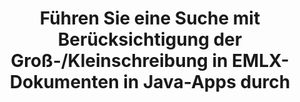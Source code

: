 ---
############################# Static ############################
layout: "auto-gen-gist"
draft: false
path: "es/search/java/case-sensitive/emlx/"
otherformats: PDF DOC DOT DOCX DOCM DOTX DOTM TXT ODT OTT RTF XLS XLT XLSX XLSM XLSB XLTX XLTM XLA XLAM ODS OTS CSV TSV XML PPT PPS POT PPTX PPTM POTX POTM PPSX PPSM ODP PST OST EML MSG ONE ZIP XHTML MHTML MD CHM EPUB  FB2 

############################# Head ############################
head_title: "Java-API zur Durchführung einer Textsuche mit Berücksichtigung der Groß-/Kleinschreibung in EMLX-Dokumenten"
head_description: "GDie Java-API roupDocs.Search ermöglicht Programmierern, eine Textsuche mit Berücksichtigung der Groß- und Kleinschreibung durchzuführen und die genaue Struktur von Wörtern in EMLX-Dokumenten über Java zu ermitteln."

############################# Header ############################
title: "Führen Sie eine Suche mit Berücksichtigung der Groß-/Kleinschreibung in EMLX-Dokumenten in Java-Apps durch"
description: "Die Java-API GroupDocs.Search ermöglicht Softwareentwicklern die Textsuche mit Berücksichtigung der Groß- und Kleinschreibung in verschiedenen Dokumenttypen wie PDF, HTML, DOCX, PPTX, XLSX und mehr in Java-Apps."

######################### Download Button #######################
button:
    enable: true

############################# About ############################
about:
    enable: true
    title: "Wie führe ich eine Suche mit Berücksichtigung der Groß- und Kleinschreibung in Java-Apps durch?"
    content: |
      Groß-/Kleinschreibung ist eine sehr nützliche Suchtechnik, die die Fähigkeit eines Programms beschreibt, zwischen Großbuchstaben (Großbuchstaben) und Kleinbuchstaben (Kleinbuchstaben) bei Web-, Datenbank- oder Dokumentensuchen zu unterscheiden. Es ist sehr wichtig, sich daran zu erinnern, dass die Suchmaschine standardmäßig die Groß-/Kleinschreibung nicht beachtet, was bedeutet, dass die Suche nach dem Wort Computer beide Fragmente mit einem Schlüsselnamen oder Text mit den Wörtern Computer und computer ergibt. Nehmen wir an, wir müssen die Suchergebnisse auf diejenigen mit dem Großbuchstaben „Computer“ eingrenzen, was bedeutet, dass wir eine Suche mit Berücksichtigung der Groß- und Kleinschreibung benötigen. GroupDocs.Search für Java ist eine effektive API zum Suchen und Indexieren von Dokumenten, mit der Softwareentwickler Anwendungen entwickeln können, die eine Textsuche und Indexierung für einige der beliebtesten Dokumenttypen wie PDF, HTML, Outlook-E-Mail, Microsoft Office Word, Excel-Arbeitsblätter, PowerPoint-Präsentationen, Outlook MSG, PST und viele mehr. Darüber hinaus kann es Suchanfragen identifizieren, die in einer Sprache geschrieben sind, die nicht mit Ihrem Tastaturlayout übereinstimmt.

############################# content ############################
steps:
    enable: true
    block:
    - title_left: "Suche mit Berücksichtigung der Groß- und Kleinschreibung in EMLX-Dokumenten über Java"
      content_left: |
       Die Java-API von GroupDocs.Search hat vollständige Unterstützung für grundlegende sowie erweiterte Suchfunktionen integriert, die es Softwareentwicklern ermöglichen, mit nur wenigen Codezeilen in ihren Java-Anwendungen zwischen Groß- und Kleinschreibung zu suchen.
       
       Das folgende Java-Codebeispiel zeigt, wie Sie mit nur wenigen Codezeilen eine Suche mit Berücksichtigung der Groß-/Kleinschreibung mit einer Abfrage im Text in EMLX-Dateien erreichen.

      title_right: "Führen Sie eine Suche mit Berücksichtigung der Groß-/Kleinschreibung in EMLX-Dateien durch"
      content_right: |
         * Identifizieren Sie den Pfad zum Indexordner sowie zum Dokumentenordner.
         * Erstellen eines Indexes im angegebenen Ordner durch Aufrufen der Instanz der Klasse [Index](https://apireference.groupdocs.com/search/java/com.groupdocs.search/Index#Index(java.lang.String)).
         * Indizieren von Dokumenten aus dem angegebenen Ordner durch Aufrufen der Instanz der Klasse [Add](https://apireference.groupdocs.com/search/net/groupdocs.search.index/add/methods/1).
         * Initiieren Sie eine neue Instanz der Klasse [SearchOptions](https://apireference.groupdocs.com/search/net/groupdocs.search.options/searchoptions).
         * Aktivieren der Suchoption mit Berücksichtigung der Groß-/Kleinschreibung durch Aufrufen der Methode [UseCaseSensitiveSearch](https://apireference.groupdocs.com/search/net/groupdocs.search.options/searchoptions/properties/usecasesensitivesearch).
         * Suchabfrage definieren und Suche starten
         
        
      gisthash: "f5cba2431bcb82d746d2a002b1947d21"
      gistfile: "case-sensitive_in_text_queries_java.java"

    - title_left: "Führen Sie eine Suche mit Berücksichtigung der Groß-/Kleinschreibung in Objektform über Java durch"
      content_left: |
        GroupDocs.Search Java gibt Softwareentwicklern die Möglichkeit, Suchfunktionen für verschiedene Dokumentformate in ihre eigenen Anwendungen aufzunehmen. Das folgende Java-Codebeispiel zeigt, wie Sie mit einer Abfrage in Objektform über EMLX-Dokumente zwischen Groß- und Kleinschreibung suchen.

      title_right: "Wenden Sie die Suche mit Berücksichtigung der Groß-/Kleinschreibung in EMLX Dokumenten an"
      content_right: |
       * Identifizieren Sie den Pfad zum Indexordner sowie zum Dokumentenordner.
       * Erstellen eines Indexes im angegebenen Ordner durch Aufrufen der Instanz der Klasse [Index](https://apireference.groupdocs.com/search/java/com.groupdocs.search/Index#Index(java.lang.String)).
       * Indizieren von Dokumenten aus dem angegebenen Ordner durch Aufrufen der Instanz der Klasse [Add](https://apireference.groupdocs.com/search/net/groupdocs.search.index/add/methods/1).
       * Initiieren Sie eine neue Instanz der Klasse [SearchOptions](https://apireference.groupdocs.com/search/net/groupdocs.search.options/searchoptions).
       * Aktivieren der Suchoption mit Berücksichtigung der Groß-/Kleinschreibung durch Aufrufen der Methode [UseCaseSensitiveSearch](https://apireference.groupdocs.com/search/net/groupdocs.search.options/searchoptions/properties/usecasesensitivesearch).
       * Erstellen einer Suchabfrage im Objekt durch Aufrufen der Methode [createWordQuery](https://apireference.groupdocs.com/search/java/com.groupdocs.search/SearchQuery#createWordQuery(java.lang.String)).
       * Suchabfrage definieren und Suche starten
     
      gisthash: "9e2aee884e199033f89c2c21cde108b7"
      gistfile: "case-sensitive_search_in_object_form_java.java"

    - title_left: "System Requirements"
      content_left: |
        GroupDocs.Search for Java is supported on all major platforms and operating systems. For complete system requirements guide, please visit [system requirements](https://docs.groupdocs.com/search/java/system-requirements/) before executing the code below, please make sure that you have the following prerequisites installed on your system:
         * Operating Systems: Microsoft Windows, Linux, MacOS
         * Java Versions Support: J2SE 7.0 (1.7), J2SE 8.0 (1.8) or above
         * Get the latest version of GroupDocs.Search for Java APIs from GroupDocs [Repository](https://repository.groupdocs.com/repo/com/groupdocs/groupdocs-search/)
        
      title_right: "Why Use GroupDocs.Search"
      content_right: |
        * Search Index creation in memory as well as on disk.
        * Ability of indexing from a file, stream or structure.
        * Password protected documents indexing support.
        * Support for merging of several indexes.
        * Filter Document during search indexing.
        * Spell check support during the search.
        * Blended characters are fully supported
        * Combining different types of search into one search query.
        * Simple word  and regular expression searches support
        * Fully support alias replacement in search queries.

demos:
    enable: true
        

about_formats:
    enable: true


more_formats:
    enable: true


back_to_top:
    enable: true
---